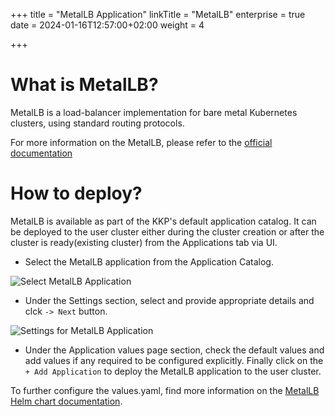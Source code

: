 +++
title = "MetalLB Application"
linkTitle = "MetalLB"
enterprise = true
date = 2024-01-16T12:57:00+02:00
weight = 4

+++

# What is MetalLB?

MetalLB is a load-balancer implementation for bare metal Kubernetes clusters, using standard routing protocols.


For more information on the MetalLB, please refer to the [official documentation](https://metallb.universe.tf/)

# How to deploy?

MetalLB is available as part of the KKP's default application catalog. 
It can be deployed to the user cluster either during the cluster creation or after the cluster is ready(existing cluster) from the Applications tab via UI.

* Select the MetalLB application from the Application Catalog.

![Select MetalLB Application](/img/kubermatic/v2.24/architecture/concepts/applications/default-applications-catalog/01-select-application-metallb-app.png)

* Under the Settings section, select and provide appropriate details and clck `-> Next` button.

![Settings for MetalLB Application](/img/kubermatic/v2.24/architecture/concepts/applications/default-applications-catalog/02-settings-metallb-app.png)

* Under the Application values page section, check the default values and add values if any required to be configured explicitly. Finally click on the `+ Add Application` to deploy the MetalLB application to the user cluster.

To further configure the values.yaml, find more information on the [MetalLB Helm chart documentation](https://github.com/metallb/metallb/tree/main/charts/metallb).
